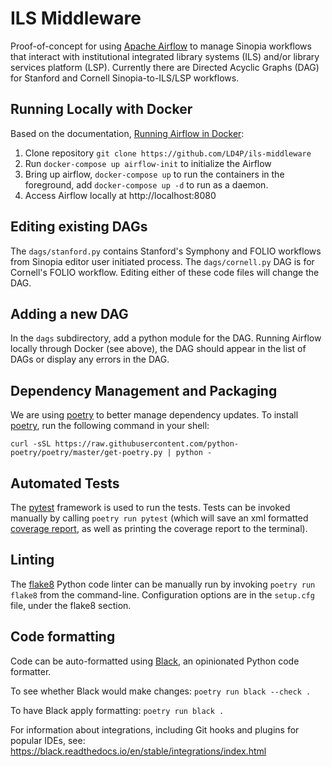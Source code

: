 # ILS Middleware
Proof-of-concept for using [Apache Airflow][AF] to manage Sinopia workflows
that interact with institutional integrated library systems (ILS) and/or
library services platform (LSP). Currently there are Directed Acyclic Graphs (DAG)
for Stanford and Cornell Sinopia-to-ILS/LSP workflows.

## Running Locally with Docker
Based on the documentation, [Running Airflow in Docker](https://airflow.apache.org/docs/apache-airflow/stable/start/docker.html):

1. Clone repository `git clone https://github.com/LD4P/ils-middleware`
1. Run `docker-compose up airflow-init` to initialize the Airflow
1. Bring up airflow, `docker-compose up` to run the containers in the foreground,
   add `docker-compose up -d` to run as a daemon.
1. Access Airflow locally at http://localhost:8080

## Editing existing DAGs
The `dags/stanford.py` contains Stanford's Symphony and FOLIO workflows from
Sinopia editor user initiated process. The `dags/cornell.py` DAG is for Cornell's
FOLIO workflow. Editing either of these code files will change the DAG.

## Adding a new DAG
In the `dags` subdirectory, add a python module for the DAG. Running Airflow
locally through Docker (see above), the DAG should appear in the list of DAGs
or display any errors in the DAG.

## Dependency Management and Packaging
We are using [poetry][POET] to better manage dependency updates. To install
[poetry][POET], run the following command in your shell:

`curl -sSL https://raw.githubusercontent.com/python-poetry/poetry/master/get-poetry.py | python -`

## Automated Tests

The [pytest][PYTEST] framework is used to run the tests.  Tests can be invoked manually by calling `poetry run pytest` (which will save an xml formatted [coverage report][PYTESTCOV], as well as printing the coverage report to the terminal).

## Linting

The [flake8][FLK8] Python code linter can be manually run by invoking `poetry run flake8` from
the command-line. Configuration options are in the `setup.cfg` file, under the flake8 section.

## Code formatting

Code can be auto-formatted using [Black][BLACK], an opinionated Python code formatter.

To see whether Black would make changes: `poetry run black --check .`

To have Black apply formatting: `poetry run black .`

For information about integrations, including Git hooks and plugins for popular IDEs, see:  https://black.readthedocs.io/en/stable/integrations/index.html

[AF]: https://airflow.apache.org/
[BLACK]: https://black.readthedocs.io/
[FLK8]: https://flake8.pycqa.org/en/latest/
[POET]: https://python-poetry.org/
[PYTEST]: https://docs.pytest.org/
[PYTESTCOV]: https://github.com/pytest-dev/pytest-cov

